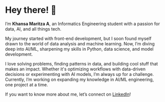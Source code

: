 # Hey there! 👋

I’m **Khansa Maritza A**, an Informatics Engineering student with a passion for data, AI, and all things tech. <br>

My journey started with front-end development, but I soon found myself drawn to the world of data analysis and machine learning. Now, I’m diving deep into AI/ML, sharpening my skills in Python, data science, and model development. <br>

I love solving problems, finding patterns in data, and building cool stuff that makes an impact. Whether it's optimizing workflows with data-driven decisions or experimenting with AI models, I’m always up for a challenge. Currently, I’m working on expanding my knowledge in AI/ML engineering, one project at a time. <br>

If you want to know more about me, let’s connect on [LinkedIn](https://www.linkedin.com/in/khansartz/)!
